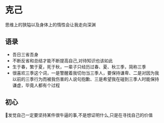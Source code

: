 # 克己
思维上的狭隘以及身体上的惰性会让我走向深渊

## 语录
+ 吾日三省吾身
+ 不断反省和总结才能不断提高自己,对待知识也该如此
+ 生于春，繁于夏，死于秋，一辈子只经历过春、夏、秋三季，简称三季
+ 很喜欢三季这个词，一是警醒着我切勿当三季人，要保持谦卑、二是对因为我以前的三季行为而被我伤害的人说句抱歉、三是希望我在碰到三季人时能保持谦虚，毕竟人都有个过程

## 初心
:cactus:发觉自己一定要坚持某件很牛逼的事,不是想证明什么,只是在寻找自己的价值
